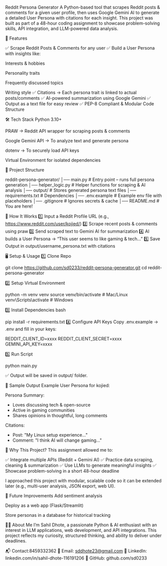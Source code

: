 Reddit Persona Generator
A Python-based tool that scrapes Reddit posts & comments for a given user profile, then uses Google Gemini AI to generate a detailed User Persona with citations for each insight.
This project was built as part of a 48-hour coding assignment to showcase problem-solving skills, API integration, and LLM-powered data analysis.

🚀 Features

✅ Scrape Reddit Posts & Comments for any user
✅ Build a User Persona with insights like:

Interests & hobbies

Personality traits

Frequently discussed topics

Writing style
✅ Citations → Each persona trait is linked to actual posts/comments
✅ AI-powered summarization using Google Gemini
✅ Output as a text file for easy review
✅ PEP-8 Compliant & Modular Code Structure

🛠️ Tech Stack
Python 3.10+

PRAW → Reddit API wrapper for scraping posts & comments

Google Gemini API → To analyze text and generate persona

dotenv → To securely load API keys

Virtual Environment for isolated dependencies

📂 Project Structure

reddit-persona-generator/
│── main.py              # Entry point – runs full persona generation
│── helper_logic.py      # Helper functions for scraping & AI analysis
│── output/              # Stores generated persona text files
│── requirements.txt     # Dependencies
│── .env.example         # Example env file with placeholders
│── .gitignore           # Ignores secrets & cache
│── README.md            # You are here!


🔑 How It Works
1️⃣ Input a Reddit Profile URL (e.g., https://www.reddit.com/user/kojied/)
2️⃣ Scrape recent posts & comments using praw
3️⃣ Send scraped text to Gemini AI for summarization
4️⃣ AI builds a User Persona → “This user seems to like gaming & tech…”
5️⃣ Save Output in output/username_persona.txt with citations

🖥️ Setup & Usage
1️⃣ Clone Repo

git clone https://github.com/sd0233/reddit-persona-generator.git
cd reddit-persona-generator

2️⃣ Setup Virtual Environment

python -m venv venv
source venv/bin/activate   # Mac/Linux
venv\Scripts\activate      # Windows

3️⃣ Install Dependencies
bash

pip install -r requirements.txt
4️⃣ Configure API Keys
Copy .env.example → .env and fill in your keys:


REDDIT_CLIENT_ID=xxxx
REDDIT_CLIENT_SECRET=xxxx
GEMINI_API_KEY=xxxx

5️⃣ Run Script

python main.py

✅ Output will be saved in output/ folder.

📄 Sample Output
Example User Persona for kojied:

Persona Summary:
- Loves discussing tech & open-source
- Active in gaming communities
- Shares opinions in thoughtful, long comments

Citations:
- Post: "My Linux setup experience..."
- Comment: "I think AI will change gaming..."



🎯 Why This Project?
This assignment allowed me to:

✅ Integrate multiple APIs (Reddit + Gemini AI)
✅ Practice data scraping, cleaning & summarization
✅ Use LLMs to generate meaningful insights
✅ Showcase problem-solving in a short 48-hour deadline

I approached this project with modular, scalable code so it can be extended later (e.g., multi-user analysis, JSON export, web UI).

🌟 Future Improvements
Add sentiment analysis

Deploy as a web app (Flask/Streamlit)

Store personas in a database for historical tracking

👨‍💻 About Me
I’m Sahil Dhote, a passionate Python & AI enthusiast with an interest in LLM applications, web development, and API integrations.
This project reflects my curiosity, structured thinking, and ability to deliver under deadlines.

📬 Contact:8459332362
📧 Email: sddhote23@gmail.com
🔗 LinkedIn: linkedin.com/in/sahil-dhote-116191206
🐙 GitHub: github.com/sd0233

